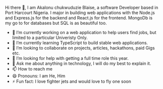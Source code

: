  Hi there 👋,
 I am Akalonu chukwuduzie Blaise, a software Developer based in Port Harcourt Nigeria. 
 I major in building web applications with the Node.js and Express.js for the backend and React.js for the frontend. 
 MongoDb is my go to for databases but SQL is as beautiful too.

 
- 🔭 I’m currently working on a web application to help users find jobs, but limited to a particular Univeristy Only.
- 🌱 I’m currently learning TypeScript to build stable web applications.
- 👯 I’m looking to collaborate on projects, articles, hackathons, paid Gigs etc.
- 🤔 I’m looking for help with getting a full time role this year.
- 💬 Ask me about anything in technology, I will do my best to explain it.
- 📫 How to reach me
- 😄 Pronouns: I am He, Him
- ⚡ Fun fact: I love fighter jets and would love to fly one soon

<!--
**vector-10/vector-10** is a ✨ _special_ ✨ repository because its `README.md` (this file) appears on your GitHub profile.

Here are some ideas to get you started:

-->
